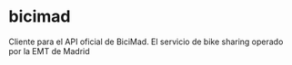 # bicimad
Cliente para el API oficial de BiciMad. El servicio de bike sharing operado por la EMT de Madrid
